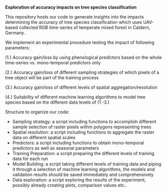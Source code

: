 **Exploration of accuracy impacts on tree species classification**



This repository hosts our code to generate insights into the impacts determining the accuracy of tree species classification which uses UAV-based collected RGB time-series of temperate mixed forest in Caldern, Germany. 

We implement an experimental procedure testing the impact of following parameters:

(1.) Accuracy gain/loss by using phenological predictors based on the whole time-series vs. mono-temporal predictors only

(2.) Accuracy gain/loss of different sampling strategies of which pixels of a tree object will be part of the training process

(3.) Accuracy gain/loss of different levels of spatial aggregation/resolution

(4.) Suitability of different  machine learning algorithms to model tree species based on the different data levels of (1.-3.)

Structure to organize our code:

- Sampling strategy: a script including functions to accomplish different sample selection of raster pixels within polygons representing trees
- Spatial resolution: a script including functions to aggregate the raster data on different spatial scales
- Predictors: a script including functions to obtain mono-temporal predictors as well as seasonal parameters
- Training Preparation: a script preparing the different levels of training data for each run
- Model Building: a script taking different levels of training data and piping it through a selection of machine learning algorithms, the models and validation results should be saved immediately and comprehensively
- Data exploration: a script exploring the results of the experiment, possibly already creating plots, comparison values etc..
